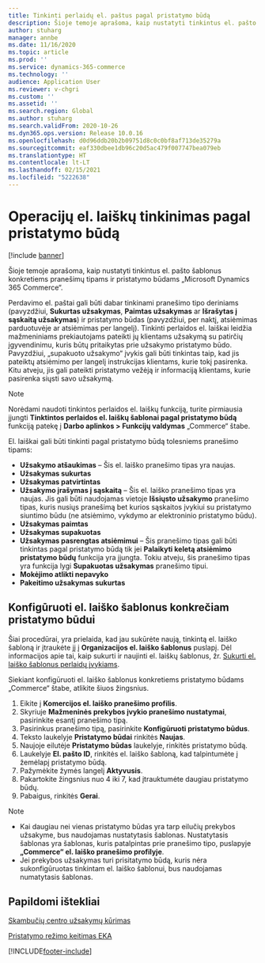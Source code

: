 ```yaml
---
title: Tinkinti perlaidų el. paštus pagal pristatymo būdą
description: Šioje temoje aprašoma, kaip nustatyti tinkintus el. pašto šablonus konkretiems pranešimų tipams ir pristatymo būdams „Microsoft Dynamics 365 Commerce“.
author: stuharg
manager: annbe
ms.date: 11/16/2020
ms.topic: article
ms.prod: ''
ms.service: dynamics-365-commerce
ms.technology: ''
audience: Application User
ms.reviewer: v-chgri
ms.custom: ''
ms.assetid: ''
ms.search.region: Global
ms.author: stuharg
ms.search.validFrom: 2020-10-26
ms.dyn365.ops.version: Release 10.0.16
ms.openlocfilehash: d0d96ddb20b2b09751d8c0c0bf8af713de35279a
ms.sourcegitcommit: eaf330dbee1db96c20d5ac479f007747bea079eb
ms.translationtype: HT
ms.contentlocale: lt-LT
ms.lasthandoff: 02/15/2021
ms.locfileid: "5222638"
---
```

# <a name="customize-transactional-emails-by-mode-of-delivery"></a>Operacijų el. laiškų tinkinimas pagal pristatymo būdą

[!include [banner](includes/banner.md)]

Šioje temoje aprašoma, kaip nustatyti tinkintus el. pašto šablonus konkretiems pranešimų tipams ir pristatymo būdams „Microsoft Dynamics 365 Commerce“.

Perdavimo el. paštai gali būti dabar tinkinami pranešimo tipo deriniams (pavyzdžiui, **Sukurtas užsakymas**, **Paimtas užsakymas** ar **Išrašytas į sąskaitą užsakymas**) ir pristatymo būdas (pavyzdžiui, per naktį, atsiėmimas parduotuvėje ar atsiėmimas per langelį). Tinkinti perlaidos el. laiškai leidžia mažmeniniams prekiautojams pateikti jų klientams užsakymą su patirčių įgyvendinimu, kuris būtų pritaikytas prie užsakymo pristatymo būdo. Pavyzdžiui, „supakuoto užsakymo“ įvykis gali būti tinkintas taip, kad jis pateiktų atsiėmimo per langelį instrukcijas klientams, kurie tokį pasirenka. Kitu atveju, jis gali pateikti pristatymo vežėją ir informaciją klientams, kurie pasirenka siųsti savo užsakymą.

> [!NOTE]
> Norėdami naudoti tinkintos perlaidos el. laiškų funkciją, turite pirmiausia įjungti **Tinktintos perlaidos el. laiškų šablonai pagal pristatymo būdą** funkciją patekę į **Darbo aplinkos \> Funkcijų valdymas** „Commerce“ štabe.

El. laiškai gali būti tinkinti pagal pristatymo būdą tolesniems pranešimo tipams:

- **Užsakymo atšaukimas** – Šis el. laiško pranešimo tipas yra naujas.
- **Užsakymas sukurtas**
- **Užsakymas patvirtintas**
- **Užsakymo įrašymas į sąskaitą** – Šis el. laiško pranešimo tipas yra naujas. Jis gali būti naudojamas vietoje **Išsiųsto užsakymo** pranešimo tipas, kuris nusiųs pranešimą bet kurios sąskaitos įvykiui su pristatymo siuntimo būdu (ne atsiėmimo, vykdymo ar elektroninio pristatymo būdu).
- **Užsakymas paimtas**
- **Užsakymas supakuotas**
- **Užsakymas pasrengtas atsiėmimui** – Šis pranešimo tipas gali būti tinkintas pagal pristatymo būdą tik jei **Palaikyti keletą atsiėmimo pristatymo būdų** funkcija yra įjungta. Tokiu atveju, šis pranešimo tipas yra funkcija lygi **Supakuotas užsakymas** pranešimo tipui.
- **Mokėjimo atlikti nepavyko**
- **Pakeitimo užsakymas sukurtas**

## <a name="configure-email-templates-for-specific-modes-of-delivery"></a>Konfigūruoti el. laiško šablonus konkrečiam pristatymo būdui

Šiai procedūrai, yra prielaida, kad jau sukūrėte naują, tinkintą el. laiško šabloną ir įtraukėte jį į **Organizacijos el. laiško šablonus** puslapį. Dėl informacijos apie tai, kaip sukurti ir naujinti el. laiškų šablonus, žr. [Sukurti el. laiško šablonus perlaidų įvykiams](email-templates-transactions.md).

Siekiant konfigūruoti el. laiško šablonus konkretiems pristatymo būdams „Commerce“ štabe, atlikite šiuos žingsnius.

1. Eikite į **Komercijos el. laiško pranešimo profilis**.
1. Skyriuje **Mažmeninės prekybos įvykio pranešimo nustatymai**, pasirinkite esantį pranešimo tipą.
1. Pasirinkus pranešimo tipą, pasirinkite **Konfigūruoti pristatymo būdus**.
1. Teksto laukelyje **Pristatymo būdai** rinkitės **Naujas**.
1. Naujoje eilutėje **Pristatymo būdas** laukelyje, rinkitės pristatymo būdą.
1. Laukelyje **El. pašto ID**, rinkitės el. laiško šabloną, kad talpintumėte į žemėlapį pristatymo būdą.
1. Pažymėkite žymės langelį **Aktyvusis**.
1. Pakartokite žingsnius nuo 4 iki 7, kad įtrauktumėte daugiau pristatymo būdų.
1. Pabaigus, rinkitės **Gerai**.

> [!NOTE]
> - Kai daugiau nei vienas pristatymo būdas yra tarp eilučių prekybos užsakyme, bus naudojamas nustatytasis šablonas. Nustatytasis šablonas yra šablonas, kuris patalpintas prie pranešimo tipo, puslapyje **„Commerce“ el. laiško pranešimo profilyje**.
> - Jei prekybos užsakymas turi prisitatymo būdą, kuris nėra sukonfigūruotas tinkintam el. laiško šablonui, bus naudojamas numatytasis šablonas.

## <a name="additional-resources"></a>Papildomi ištekliai

[Skambučių centro užsakymų kūrimas](tasks/create-call-center-orders.md)

[Pristatymo režimo keitimas EKA](pos-change-delivery-mode.md)


[!INCLUDE[footer-include](../includes/footer-banner.md)]
